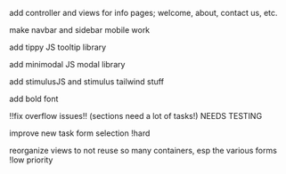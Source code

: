 add controller and views for info pages; welcome, about, contact us, etc.

make navbar and sidebar mobile work

add tippy JS tooltip library

add minimodal JS modal library

add stimulusJS and stimulus tailwind stuff

add bold font

!!fix overflow issues!! (sections need a lot of tasks!)
    NEEDS TESTING

improve new task form selection !hard

reorganize views to not reuse so many containers, esp the various forms !low priority
